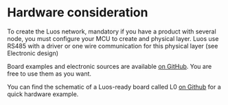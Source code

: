 # Hardware consideration

To create the Luos network, mandatory if you have a product with several node, you must configure your MCU to create and physical layer. Luos use RS485 with a driver or one wire communication for this physical layer (see Electronic design)

Board examples and electronic sources are available <a href="https://github.com/Luos-io/Examples/tree/master/Projects" target="_blank">on GitHub</a>. You are free to use them as you want.

You can find the schematic of a Luos-ready board called L0 <a href="https://en.wikipedia.org/wiki/Microcontroller" target="_blank">on Github</a> for a quick hardware example.
